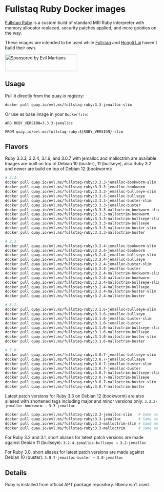 Fullstaq Ruby Docker images
===========================

[Fullstaq Ruby] is a custom build of standard MRI Ruby interpreter with memory allocator replaced, security patches applied, and more goodies on the way.

These images are intended to be used while [Fullstaq] and [Hongli Lai] haven't build their own.

<a href="https://evilmartians.com/?utm_source=fullstaq-ruby-docker&utm_campaign=project_page">
<img src="https://evilmartians.com/badges/sponsored-by-evil-martians.svg" alt="Sponsored by Evil Martians" width="236" height="54">
</a>

## Usage
Pull it directly from the quay.io registry:

```sh
docker pull quay.io/evl.ms/fullstaq-ruby:3.3-jemalloc-slim
```

Or use as base image in your `Dockerfile`:

```docker
ARG RUBY_VERSION=3.3.3-jemalloc

FROM quay.io/evl.ms/fullstaq-ruby:${RUBY_VERSION}-slim
```

## Flavors

Ruby 3.3.3, 3.2.4, 3.1.6, and 3.0.7 with jemalloc and malloctrim are available. Images are built on top of Debian 10 (buster), 11 (bullseye), also Ruby 3.2 and newer are build on top of Debian 12 (bookworm):

```sh
# 3.3:
docker pull quay.io/evl.ms/fullstaq-ruby:3.3.3-jemalloc-bookworm-slim
docker pull quay.io/evl.ms/fullstaq-ruby:3.3.3-jemalloc-bookworm
docker pull quay.io/evl.ms/fullstaq-ruby:3.3.3-jemalloc-bullseye-slim
docker pull quay.io/evl.ms/fullstaq-ruby:3.3.3-jemalloc-bullseye
docker pull quay.io/evl.ms/fullstaq-ruby:3.3.3-jemalloc-buster-slim
docker pull quay.io/evl.ms/fullstaq-ruby:3.3.3-jemalloc-buster
docker pull quay.io/evl.ms/fullstaq-ruby:3.3.3-malloctrim-bookworm-slim
docker pull quay.io/evl.ms/fullstaq-ruby:3.3.3-malloctrim-bookworm
docker pull quay.io/evl.ms/fullstaq-ruby:3.3.3-malloctrim-bullseye-slim
docker pull quay.io/evl.ms/fullstaq-ruby:3.3.3-malloctrim-bullseye
docker pull quay.io/evl.ms/fullstaq-ruby:3.3.3-malloctrim-buster-slim
docker pull quay.io/evl.ms/fullstaq-ruby:3.3.3-malloctrim-buster

# 3.2:
docker pull quay.io/evl.ms/fullstaq-ruby:3.2.4-jemalloc-bookworm-slim
docker pull quay.io/evl.ms/fullstaq-ruby:3.2.4-jemalloc-bookworm
docker pull quay.io/evl.ms/fullstaq-ruby:3.2.4-jemalloc-bullseye-slim
docker pull quay.io/evl.ms/fullstaq-ruby:3.2.4-jemalloc-bullseye
docker pull quay.io/evl.ms/fullstaq-ruby:3.2.4-jemalloc-buster-slim
docker pull quay.io/evl.ms/fullstaq-ruby:3.2.4-jemalloc-buster
docker pull quay.io/evl.ms/fullstaq-ruby:3.2.4-malloctrim-bookworm-slim
docker pull quay.io/evl.ms/fullstaq-ruby:3.2.4-malloctrim-bookworm
docker pull quay.io/evl.ms/fullstaq-ruby:3.2.4-malloctrim-bullseye-slim
docker pull quay.io/evl.ms/fullstaq-ruby:3.2.4-malloctrim-bullseye
docker pull quay.io/evl.ms/fullstaq-ruby:3.2.4-malloctrim-buster-slim
docker pull quay.io/evl.ms/fullstaq-ruby:3.2.4-malloctrim-buster

# 3.1:
docker pull quay.io/evl.ms/fullstaq-ruby:3.1.6-jemalloc-bullseye-slim
docker pull quay.io/evl.ms/fullstaq-ruby:3.1.6-jemalloc-bullseye
docker pull quay.io/evl.ms/fullstaq-ruby:3.1.6-jemalloc-buster-slim
docker pull quay.io/evl.ms/fullstaq-ruby:3.1.6-jemalloc-buster
docker pull quay.io/evl.ms/fullstaq-ruby:3.1.6-malloctrim-bullseye-slim
docker pull quay.io/evl.ms/fullstaq-ruby:3.1.6-malloctrim-bullseye
docker pull quay.io/evl.ms/fullstaq-ruby:3.1.6-malloctrim-buster-slim
docker pull quay.io/evl.ms/fullstaq-ruby:3.1.6-malloctrim-buster

# 3.0:
docker pull quay.io/evl.ms/fullstaq-ruby:3.0.7-jemalloc-bullseye-slim
docker pull quay.io/evl.ms/fullstaq-ruby:3.0.7-jemalloc-bullseye
docker pull quay.io/evl.ms/fullstaq-ruby:3.0.7-jemalloc-buster-slim
docker pull quay.io/evl.ms/fullstaq-ruby:3.0.7-jemalloc-buster
docker pull quay.io/evl.ms/fullstaq-ruby:3.0.7-malloctrim-bullseye-slim
docker pull quay.io/evl.ms/fullstaq-ruby:3.0.7-malloctrim-bullseye
docker pull quay.io/evl.ms/fullstaq-ruby:3.0.7-malloctrim-buster-slim
docker pull quay.io/evl.ms/fullstaq-ruby:3.0.7-malloctrim-buster
```

Latest patch versions for Ruby 3.3 on Debian 12 (bookworm) are also aliased with shortened tags including major and minor versions only: `3.3.3-jemalloc-bookworm → 3.3-jemalloc`

```sh
docker pull quay.io/evl.ms/fullstaq-ruby:3.3-jemalloc-slim   # Same as quay.io/evl.ms/fullstaq-ruby:3.3.3-jemalloc-bookworm-slim
docker pull quay.io/evl.ms/fullstaq-ruby:3.3-jemalloc        # Same as quay.io/evl.ms/fullstaq-ruby:3.3.3-jemalloc-bookworm
docker pull quay.io/evl.ms/fullstaq-ruby:3.3-malloctrim-slim # Same as quay.io/evl.ms/fullstaq-ruby:3.3.3-malloctrim-bookworm-slim
docker pull quay.io/evl.ms/fullstaq-ruby:3.3-malloctrim      # Same as quay.io/evl.ms/fullstaq-ruby:3.3.3-malloctrim-bookworm
```

For Ruby 3.2 and 3.1, short aliases for latest patch versions are made against Debian 11 (bullseye): `3.2.4-jemalloc-bullseye → 3.2-jemalloc`

For Ruby 3.0, short aliases for latest patch versions are made against Debian 10 (buster): `3.0.7-jemalloc-buster → 3.0-jemalloc`


## Details

Ruby is installed from official APT package repository. Rbenv isn't used.


[Fullstaq Ruby]: https://fullstaqruby.org/ "Ruby, optimized for production"
[Hongli Lai]: https://www.joyfulbikeshedding.com/
[Fullstaq]: https://fullstaq.com/
